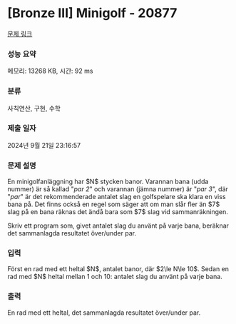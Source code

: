 # [Bronze III] Minigolf - 20877 

[문제 링크](https://www.acmicpc.net/problem/20877) 

### 성능 요약

메모리: 13268 KB, 시간: 92 ms

### 분류

사칙연산, 구현, 수학

### 제출 일자

2024년 9월 21일 23:16:57

### 문제 설명

<p>En minigolfanläggning har $N$ stycken banor. Varannan bana (udda nummer) är så kallad "<em>par 2</em>" och varannan (jämna nummer) är "<em>par 3</em>", där "<em>par</em>" är det rekommenderade antalet slag en golfspelare ska klara en viss bana på. Det finns också en regel som säger att om man slår fler än $7$ slag på en bana räknas det ändå bara som $7$ slag vid sammanräkningen.</p>

<p>Skriv ett program som, givet antalet slag du använt på varje bana, beräknar det sammanlagda resultatet över/under par. </p>

### 입력 

 <p>Först en rad med ett heltal $N$, antalet banor, där $2\le N\le 10$. Sedan en rad med $N$ heltal mellan 1 och 10: antalet slag du använt på varje bana.</p>

### 출력 

 <p>En rad med ett heltal, det sammanlagda resultatet över/under par.</p>

